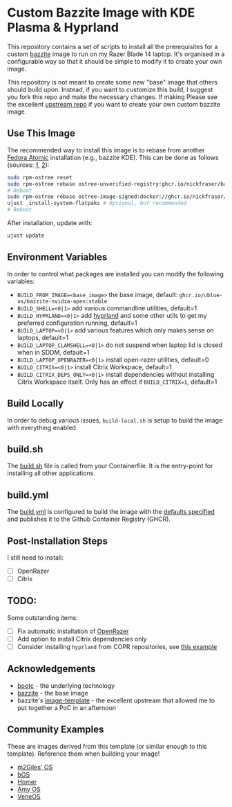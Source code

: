 # Custom Bazzite Image with KDE Plasma & Hyprland

This repository contains a set of scripts to install all the prerequisites for a custom [bazzite](https://bazzite.gg/) image to run on my Razer Blade 14 laptop.
It's organised in a configurable way so that it should be simple to modify it to create your own image.

This repository is not meant to create some new "base" image that others should build upon.
Instead, if you want to customize this build, I suggest you fork this repo and make the necessary changes.
If making Please see the excellent [upstream repo](https://github.com/ublue-os/image-template) if you want to create your own custom bazzite image.

## Use This Image

The recommended way to install this image is to rebase from another [Fedora Atomic](https://fedoraproject.org/atomic-desktops/) installation (e.g., bazzite KDE).
This can be done as follows (sources:
[1](https://bazzite.gg/#image-picker),
[2](https://docs.bazzite.gg/Installing_and_Managing_Software/Updates_Rollbacks_and_Rebasing/rebase_guide/)):

```bash
sudo rpm-ostree reset
sudo rpm-ostree rebase ostree-unverified-registry:ghcr.io/nickfraser/bazzite-kdeland-razer:latest
# Reboot
sudo rpm-ostree rebase ostree-image-signed:docker://ghcr.io/nickfraser/bazzite-kdeland-razer:latest # Only works if you get the cosign to work?
ujust _install-system-flatpaks # Optional, but recommended
# Reboot
```

After installation, update with:

```bash
ujust update
```

## Environment Variables

In order to control what packages are installed you can modify the following variables:

 - `BUILD_FROM_IMAGE=<base_image>` the base image, default: `ghcr.io/ublue-os/bazzite-nvidia-open:stable`
 - `BUILD_SHELL=<0|1>` add various commandline utilities, default=1
 - `BUILD_HYPRLAND=<0|1>` add [hyprland](https://hypr.land/) and some other utils to get my preferred configuration running, default=1
 - `BUILD_LAPTOP=<0|1>` add various features which only makes sense on laptops, default=1
 - `BUILD_LAPTOP_CLAMSHELL=<0|1>` do not suspend when laptop lid is closed when in SDDM, default=1
 - `BUILD_LAPTOP_OPENRAZER=<0|1>` install open-razer utilities, default=0
 - `BUILD_CITRIX=<0|1>` install Citrix Workspace, default=1
 - `BUILD_CITRIX_DEPS_ONLY=<0|1>` install dependencies without installing Citrix Workspace itself. Only has an effect if `BUILD_CITRIX=1`, default=1

## Build Locally

In order to debug various issues, `build-local.sh` is setup to build the image with everything enabled.

## build.sh

The [build.sh](./build_files/build.sh) file is called from your Containerfile.
It is the entry-point for installing all other applications.

## build.yml

The [build.yml](./.github/workflows/build.yml) is configured to build the image with the [defaults specified](#environment-variables) and publishes it to the Github Container Registry (GHCR).

## Post-Installation Steps

I still need to install:

 - [ ] OpenRazer
 - [ ] Citrix

## TODO:

Some outstanding items:
 - [ ] Fix automatic installation of [OpenRazer](https://github.com/ublue-os/bazzite/blob/ebee55524617cf1339a7cbe3fabbecae9dd98bbb/system_files/desktop/shared/usr/share/ublue-os/just/82-bazzite-apps.just#L66-L93)
 - [ ] Add option to install Citrix dependencies only
 - [ ] Consider installing `hyprland` from COPR repositories, see [this example](https://github.com/gabeklavans/bazzite-hyprland/blob/8b94252b52317ba45f834b70d2abfba1ab4d4b15/build_files/build.sh#L15-L30)

## Acknowledgements

 - [bootc](https://github.com/bootc-dev/bootc) - the underlying technology
 - [bazzite](https://bazzite.gg/) - the base image
 - bazzite's [image-template](https://github.com/ublue-os/image-template) - the excellent upstream that allowed me to put together a PoC in an afternoon

## Community Examples

These are images derived from this template (or similar enough to this template). Reference them when building your image!

- [m2Giles' OS](https://github.com/m2giles/m2os)
- [bOS](https://github.com/bsherman/bos)
- [Homer](https://github.com/bketelsen/homer/)
- [Amy OS](https://github.com/astrovm/amyos)
- [VeneOS](https://github.com/Venefilyn/veneos)
